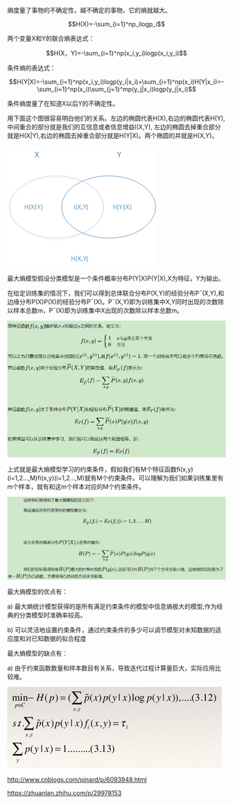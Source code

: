 

熵度量了事物的不确定性，越不确定的事物，它的熵就越大。

$$H(X)=-\sum_{i=1}^np_ilogp_i$$

两个变量X和Y的联合熵表达式：

$$H(X，Y)=-\sum_{i=1}^np(x_i,y_i)logp(x_i,y_i)$$

条件熵的表达式：

$$H(Y|X)=-\sum_{i=1}^np(x_i,y_i)logp(y_i|x_i)=\sum_{i=1}^np(x_i)H(Y|x_i)=-\sum_{i=1}^np(x_i)\sum_{j=1}^mp(y_j|x_i)logp(y_j|x_i)$$

条件熵度量了在知道X以后Y的不确定性。

用下面这个图很容易明白他们的关系。左边的椭圆代表H(X),右边的椭圆代表H(Y),中间重合的部分就是我们的互信息或者信息增益I(X,Y), 左边的椭圆去掉重合部分就是H(X|Y),右边的椭圆去掉重合部分就是H(Y|X)。两个椭圆的并就是H(X,Y)。

![img](img/1042406-20161110123427608-582642065.png)

最大熵模型假设分类模型是一个条件概率分布P(Y|X)P(Y|X),X为特征，Y为输出。

在给定训练集的情况下，我们可以得到总体联合分布P(X,Y)的经验分布P¯(X,Y),和边缘分布P(X)P(X)的经验分布P¯(X)。P¯(X,Y)即为训练集中X,Y同时出现的次数除以样本总数m，P¯(X)即为训练集中X出现的次数除以样本总数m。

![1538886207393](img/1538886207393.png)

上式就是最大熵模型学习的约束条件，假如我们有M个特征函数fi(x,y)(i=1,2...,M)fi(x,y)(i=1,2...,M)就有M个约束条件。可以理解为我们如果训练集里有m个样本，就有和这m个样本对应的M个约束条件。

![1538886234071](img/1538886234071.png)

最大熵模型的优点有：

a) 最大熵统计模型获得的是所有满足约束条件的模型中信息熵极大的模型,作为经典的分类模型时准确率较高。

b) 可以灵活地设置约束条件，通过约束条件的多少可以调节模型对未知数据的适应度和对已知数据的拟合程度

最大熵模型的缺点有：

a) 由于约束函数数量和样本数目有关系，导致迭代过程计算量巨大，实际应用比较难。

![img](img/v2-12f99ced2cf0160a83361c147696352b_hd.jpg)



http://www.cnblogs.com/pinard/p/6093948.html

https://zhuanlan.zhihu.com/p/29978153

